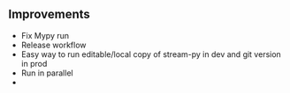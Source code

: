 
## Improvements

- Fix Mypy run
- Release workflow
- Easy way to run editable/local copy of stream-py in dev and git version in prod
- Run in parallel
- 